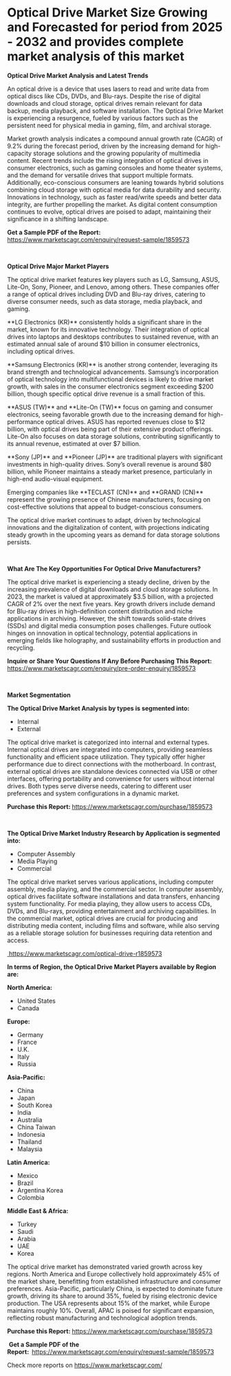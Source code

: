 <p><h1>Optical Drive Market Size Growing and Forecasted for period from 2025 - 2032 and provides complete market analysis of this market</h1></p><p><strong>Optical Drive Market Analysis and Latest Trends</strong></p>
<p><p>An optical drive is a device that uses lasers to read and write data from optical discs like CDs, DVDs, and Blu-rays. Despite the rise of digital downloads and cloud storage, optical drives remain relevant for data backup, media playback, and software installation. The Optical Drive Market is experiencing a resurgence, fueled by various factors such as the persistent need for physical media in gaming, film, and archival storage.</p><p>Market growth analysis indicates a compound annual growth rate (CAGR) of 9.2% during the forecast period, driven by the increasing demand for high-capacity storage solutions and the growing popularity of multimedia content. Recent trends include the rising integration of optical drives in consumer electronics, such as gaming consoles and home theater systems, and the demand for versatile drives that support multiple formats. Additionally, eco-conscious consumers are leaning towards hybrid solutions combining cloud storage with optical media for data durability and security. Innovations in technology, such as faster read/write speeds and better data integrity, are further propelling the market. As digital content consumption continues to evolve, optical drives are poised to adapt, maintaining their significance in a shifting landscape.</p></p>
<p><strong>Get a Sample PDF of the Report:&nbsp;</strong> <a href="https://www.marketscagr.com/enquiry/request-sample/1859573?utm_campaign=1920&utm_medium=2&utm_source=Github&utm_content=ia&utm_term=10022025&utm_id=optical-drive">https://www.marketscagr.com/enquiry/request-sample/1859573</a></p>
<p>&nbsp;</p>
<p><strong>Optical Drive Major Market Players</strong></p>
<p><p>The optical drive market features key players such as LG, Samsung, ASUS, Lite-On, Sony, Pioneer, and Lenovo, among others. These companies offer a range of optical drives including DVD and Blu-ray drives, catering to diverse consumer needs, such as data storage, media playback, and gaming.</p><p>**LG Electronics (KR)** consistently holds a significant share in the market, known for its innovative technology. Their integration of optical drives into laptops and desktops contributes to sustained revenue, with an estimated annual sale of around $10 billion in consumer electronics, including optical drives.</p><p>**Samsung Electronics (KR)** is another strong contender, leveraging its brand strength and technological advancements. Samsung’s incorporation of optical technology into multifunctional devices is likely to drive market growth, with sales in the consumer electronics segment exceeding $200 billion, though specific optical drive revenue is a small fraction of this.</p><p>**ASUS (TW)** and **Lite-On (TW)** focus on gaming and consumer electronics, seeing favorable growth due to the increasing demand for high-performance optical drives. ASUS has reported revenues close to $12 billion, with optical drives being part of their extensive product offerings. Lite-On also focuses on data storage solutions, contributing significantly to its annual revenue, estimated at over $7 billion.</p><p>**Sony (JP)** and **Pioneer (JP)** are traditional players with significant investments in high-quality drives. Sony’s overall revenue is around $80 billion, while Pioneer maintains a steady market presence, particularly in high-end audio-visual equipment.</p><p>Emerging companies like **TECLAST (CN)** and **GRAND (CN)** represent the growing presence of Chinese manufacturers, focusing on cost-effective solutions that appeal to budget-conscious consumers.</p><p>The optical drive market continues to adapt, driven by technological innovations and the digitalization of content, with projections indicating steady growth in the upcoming years as demand for data storage solutions persists.</p></p>
<p>&nbsp;</p>
<p><strong>What Are The Key Opportunities For Optical Drive Manufacturers?</strong></p>
<p><p>The optical drive market is experiencing a steady decline, driven by the increasing prevalence of digital downloads and cloud storage solutions. In 2023, the market is valued at approximately $3.5 billion, with a projected CAGR of 2% over the next five years. Key growth drivers include demand for Blu-ray drives in high-definition content distribution and niche applications in archiving. However, the shift towards solid-state drives (SSDs) and digital media consumption poses challenges. Future outlook hinges on innovation in optical technology, potential applications in emerging fields like holography, and sustainability efforts in production and recycling.</p></p>
<p><strong>Inquire or Share Your Questions If Any Before Purchasing This Report:</strong> <a href="https://www.marketscagr.com/enquiry/pre-order-enquiry/1859573?utm_campaign=1920&utm_medium=2&utm_source=Github&utm_content=ia&utm_term=10022025&utm_id=optical-drive">https://www.marketscagr.com/enquiry/pre-order-enquiry/1859573</a></p>
<p>&nbsp;</p>
<p><strong>Market Segmentation</strong></p>
<p><strong>The Optical Drive Market Analysis by types is segmented into:</strong></p>
<p><ul><li>Internal</li><li>External</li></ul></p>
<p><p>The optical drive market is categorized into internal and external types. Internal optical drives are integrated into computers, providing seamless functionality and efficient space utilization. They typically offer higher performance due to direct connections with the motherboard. In contrast, external optical drives are standalone devices connected via USB or other interfaces, offering portability and convenience for users without internal drives. Both types serve diverse needs, catering to different user preferences and system configurations in a dynamic market.</p></p>
<p><strong>Purchase this Report:&nbsp;</strong><a href="https://www.marketscagr.com/purchase/1859573?utm_campaign=1920&utm_medium=2&utm_source=Github&utm_content=ia&utm_term=10022025&utm_id=optical-drive">https://www.marketscagr.com/purchase/1859573</a></p>
<p>&nbsp;</p>
<p><strong>The Optical Drive Market Industry Research by Application is segmented into:</strong></p>
<p><ul><li>Computer Assembly</li><li>Media Playing</li><li>Commercial</li></ul></p>
<p><p>The optical drive market serves various applications, including computer assembly, media playing, and the commercial sector. In computer assembly, optical drives facilitate software installations and data transfers, enhancing system functionality. For media playing, they allow users to access CDs, DVDs, and Blu-rays, providing entertainment and archiving capabilities. In the commercial market, optical drives are crucial for producing and distributing media content, including films and software, while also serving as a reliable storage solution for businesses requiring data retention and access.</p></p>
<p><a href="https://www.marketscagr.com/optical-drive-r1859573?utm_campaign=1920&utm_medium=2&utm_source=Github&utm_content=ia&utm_term=10022025&utm_id=optical-drive">&nbsp;https://www.marketscagr.com/optical-drive-r1859573</a></p>
<p><strong>In terms of Region, the Optical Drive Market Players available by Region are:</strong></p>
<p>
    <p> <strong> North America: </strong>
        <ul>
            <li>United States</li>
            <li>Canada</li>
        </ul>
        </p> 
    <p> <strong> Europe: </strong>
        <ul>
            <li>Germany</li>
            <li>France</li>
            <li>U.K.</li>
            <li>Italy</li>
            <li>Russia</li>
        </ul>
        </p> 
    <p> <strong> Asia-Pacific: </strong>
        <ul>
            <li>China</li>
            <li>Japan</li>
            <li>South Korea</li>
            <li>India</li>
            <li>Australia</li>
            <li>China Taiwan</li>
            <li>Indonesia</li>
            <li>Thailand</li>
            <li>Malaysia</li>
        </ul>
        </p> 
    <p> <strong> Latin America: </strong>
        <ul>
            <li>Mexico</li>
            <li>Brazil</li>
            <li>Argentina Korea</li>
            <li>Colombia</li>
        </ul>
        </p> 
    <p> <strong> Middle East & Africa: </strong>
        <ul>
            <li>Turkey</li>
            <li>Saudi</li>
            <li>Arabia</li>
            <li>UAE</li>
            <li>Korea</li>
        </ul>
    </p>
    </p>
<p><p>The optical drive market has demonstrated varied growth across key regions. North America and Europe collectively hold approximately 45% of the market share, benefitting from established infrastructure and consumer preferences. Asia-Pacific, particularly China, is expected to dominate future growth, driving its share to around 35%, fueled by rising electronic device production. The USA represents about 15% of the market, while Europe maintains roughly 10%. Overall, APAC is poised for significant expansion, reflecting robust manufacturing and technological adoption trends.</p></p>
<p><strong>Purchase this Report: </strong><a href="https://www.marketscagr.com/purchase/1859573?utm_campaign=1920&utm_medium=2&utm_source=Github&utm_content=ia&utm_term=10022025&utm_id=optical-drive">https://www.marketscagr.com/purchase/1859573</a></p>
<p>&nbsp;<strong>Get a Sample PDF of the Report:&nbsp;&nbsp;</strong><a href="https://www.marketscagr.com/enquiry/request-sample/1859573?utm_campaign=1920&utm_medium=2&utm_source=Github&utm_content=ia&utm_term=10022025&utm_id=optical-drive">https://www.marketscagr.com/enquiry/request-sample/1859573</a></p>
<p><strong></strong></p>
<p>Check more reports on <a href="https://www.marketscagr.com/?utm_campaign=1920&utm_medium=2&utm_source=Github&utm_content=ia&utm_term=10022025&utm_id=optical-drive">https://www.marketscagr.com/</a></p>